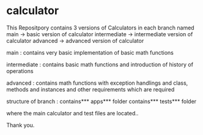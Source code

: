 # calculator

This Repositpory contains 3 versions of Calculators in each branch named
main -> basic version of calculator
intermediate -> intermediate version of calculator
advanced -> advanced version of calculator

main : contains very basic implementation of basic math functions

intermediate : contains basic math functions and introduction of history of operations

advanced : contains math functions with exception handlings and class, methods and instances and other requirements which are required

structure of branch :
contains*** apps*** folder 
contains*** tests*** folder

where the main calculator and test files are located..

Thank you.
